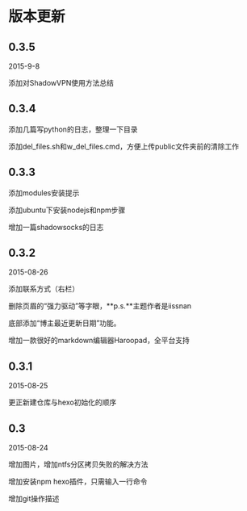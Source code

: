 ﻿# 版本更新

## 0.3.5

2015-9-8

添加对ShadowVPN使用方法总结

## 0.3.4

添加几篇写python的日志，整理一下目录

添加del_files.sh和w_del_files.cmd，方便上传public文件夹前的清除工作

## 0.3.3

添加modules安装提示

添加ubuntu下安装nodejs和npm步骤

增加一篇shadowsocks的日志

## 0.3.2 

2015-08-26

添加联系方式（右栏）

删除页眉的“强力驱动”等字眼，**p.s.**主题作者是iissnan

底部添加“博主最近更新日期”功能。

增加一款很好的markdown编辑器Haroopad，全平台支持

## 0.3.1 

2015-08-25

更正新建仓库与hexo初始化的顺序

## 0.3 

2015-08-24

增加图片，增加ntfs分区拷贝失败的解决方法

增加安装npm hexo插件，只需输入一行命令

增加git操作描述